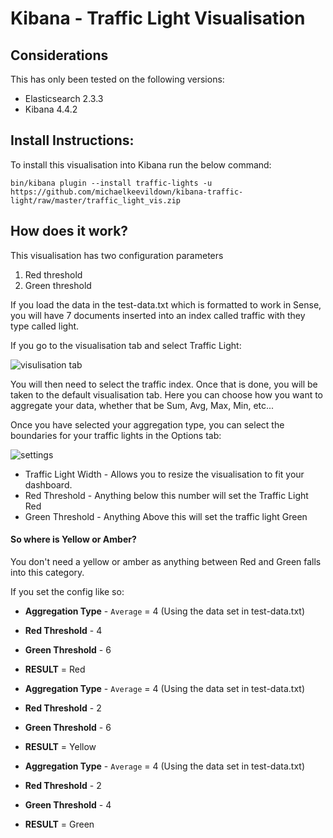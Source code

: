 # Kibana - Traffic Light Visualisation

## Considerations
This has only been tested on the following versions:

- Elasticsearch 2.3.3
- Kibana 4.4.2
 
## Install Instructions:

To install this visualisation into Kibana run the below command:

`bin/kibana plugin --install traffic-lights -u https://github.com/michaelkeevildown/kibana-traffic-light/raw/master/traffic_light_vis.zip`

## How does it work?

This visualisation has two configuration parameters

1. Red threshold
2. Green threshold

If you load the data in the test-data.txt which is formatted to work in Sense, you will have 7 documents inserted into an index called traffic with they type called light.

If you go to the visualisation tab and select Traffic Light:

![visulisation tab](https://cloud.githubusercontent.com/assets/16757754/17933612/b079d7ae-6a0c-11e6-9547-b6216932e09f.png)

You will then need to select the traffic index. Once that is done, you will be taken to the default visualisation tab. Here you can choose how you want to aggregate your data, whether that be Sum, Avg, Max, Min, etc...

Once you have selected your aggregation type, you can select the boundaries for your traffic lights in the Options tab:

![settings](https://cloud.githubusercontent.com/assets/16757754/17933626/b6c854b4-6a0c-11e6-966a-33ef497ce073.png)

- Traffic Light Width - Allows you to resize the visualisation to fit your dashboard.
- Red Threshold - Anything below this number will set the Traffic Light Red
- Green Threshold - Anything Above this will set the traffic light Green

#### So where is Yellow or Amber?
You don't need a yellow or amber as anything between Red and Green falls into this category.

If you set the config like so:

- **Aggregation Type** - `Average` = 4 (Using the data set in test-data.txt)
- **Red Threshold** - 4
- **Green Threshold** - 6
- **RESULT** = Red

- **Aggregation Type** - `Average` = 4 (Using the data set in test-data.txt)
- **Red Threshold** - 2
- **Green Threshold** - 6
- **RESULT** = Yellow

- **Aggregation Type** - `Average` = 4 (Using the data set in test-data.txt)
- **Red Threshold** - 2
- **Green Threshold** - 4
- **RESULT** = Green
